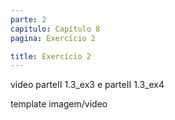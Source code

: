 ```yaml
---
parte: 2
capitulo: Capítulo 8
pagina: Exercício 2

title: Exercício 2
---
```


video parteII 1.3_ex3 e parteII 1.3_ex4

template imagem/video
